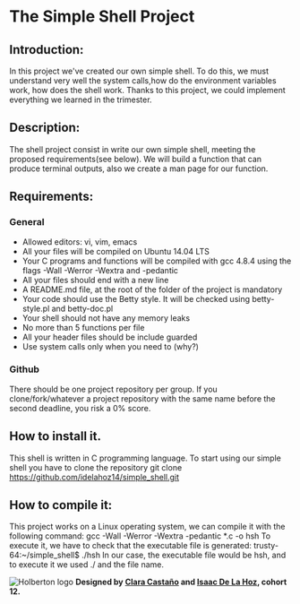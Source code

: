 # The Simple Shell Project

## Introduction:

In this project we've created our own simple shell. To do this, we must understand very well the system calls,how do the environment variables work, how does the shell work. 
Thanks to this project, we could implement everything we learned in the trimester.

## Description:

The shell project consist in write our own simple shell, meeting the proposed requirements(see below). We will build a function that can produce terminal outputs, also we create a man page for our function.

## Requirements:

### General

* Allowed editors: vi, vim, emacs
* All your files will be compiled on Ubuntu 14.04 LTS
* Your C programs and functions will be compiled with gcc 4.8.4 using the flags -Wall -Werror -Wextra and -pedantic
* All your files should end with a new line
* A README.md file, at the root of the folder of the project is mandatory
* Your code should use the Betty style. It will be checked using betty-style.pl and betty-doc.pl
* Your shell should not have any memory leaks
* No more than 5 functions per file	
* All your header files should be include guarded
* Use system calls only when you need to (why?)

### Github

There should be one project repository per group. If you clone/fork/whatever a project repository with the same name before the second deadline, you risk a 0% score.

## How to install it.

This shell is written in C programming language.
To start using our simple shell you have to clone the repository 
git clone https://github.com/idelahoz14/simple_shell.git

## How to compile it:
This project works on a Linux operating system, we can compile it with the following command:
gcc -Wall -Werror -Wextra -pedantic *.c -o hsh
To execute it, we have to check that the executable file is generated:
trusty-64:~/simple_shell$ ./hsh
In our case, the executable file would be hsh, and to execute it we used ./ and the file name.

![Holberton logo](https://www.google.com/url?sa=i&url=https%3A%2F%2Fwww.holbertonschool.com%2Fvisit_campus&psig=AOvVaw1j9mEoV4brGC7h0oTq9h3E&ust=1597789576507000&source=images&cd=vfe&ved=0CAIQjRxqFwoTCMjj6ZOko-sCFQAAAAAdAAAAABAD) 
**Designed by [Clara Castaño](https://github.com/ClaraCastaD) and [Isaac De La Hoz](https://github.com/idelahoz14), cohort 12.**
